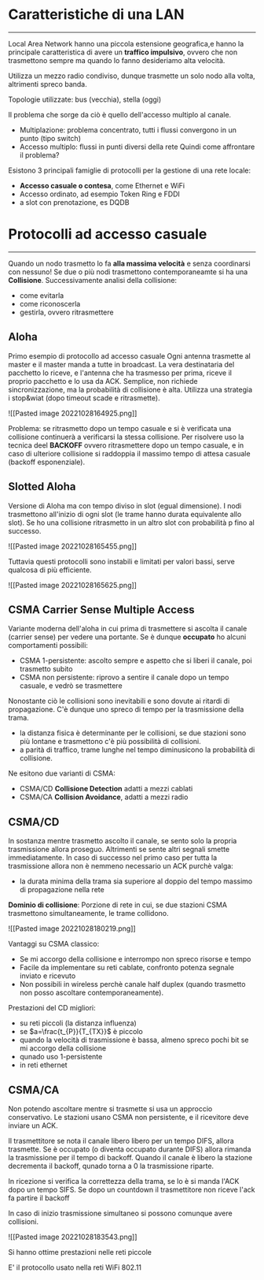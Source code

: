 # Caratteristiche di una LAN
---
Local Area Network hanno una piccola estensione geografica,e hanno la principale caratteristica di avere un **traffico impulsivo**, ovvero che non trasmettono sempre ma quando lo fanno desideriamo alta velocità.

Utilizza un mezzo radio condiviso, dunque trasmette un solo nodo alla volta, altrimenti spreco banda.

Topologie utilizzate: bus (vecchia), stella (oggi)

Il problema che sorge da ciò è quello dell'accesso multiplo al canale.
- Multiplazione: problema concentrato, tutti i flussi convergono in un punto (tipo switch)
- Accesso multiplo: flussi in punti diversi della rete
Quindi come affrontare il problema?

Esistono 3 principali famiglie di protocolli per la gestione di una rete locale:
- **Accesso casuale o contesa**, come Ethernet e WiFi
- Accesso ordinato, ad esempio Token Ring e FDDI
- a slot con prenotazione, es DQDB


# Protocolli ad accesso casuale
---
Quando un nodo trasmetto lo fa **alla massima velocità** e senza coordinarsi con nessuno!
Se due o più nodi trasmettono contemporaneamte si ha una **Collisione**.
Successivamente analisi della collisione:
- come evitarla
- come riconoscerla
- gestirla, ovvero ritrasmettere

## Aloha
Primo esempio di protocollo ad accesso casuale
Ogni antenna trasmette al master e il master manda a tutte in broadcast.
La vera destinataria del pacchetto lo riceve, e l'antenna che ha trasmesso per prima, riceve il proprio pacchetto e lo usa da ACK.
Semplice, non richiede sincronizzazione, ma la probabilità di collisione è alta.
Utilizza una strategia i stop&wiat (dopo timeout scade e ritrasmette).

![[Pasted image 20221028164925.png]]

Problema: se ritrasmetto dopo un tempo casuale e si è verificata una collisione continuerà a verificarsi la stessa collisione.
Per risolvere uso la tecnica deel **BACKOFF** ovvero ritrasmettere dopo un tempo casuale, e in caso di ulteriore collisione si raddoppia il massimo tempo di attesa casuale (backoff esponenziale).


## Slotted Aloha
Versione di Aloha ma con tempo diviso in slot (egual dimensione).
I nodi trasmettono all'inizio di ogni slot (le trame hanno durata equivalente allo slot).
Se ho una collisione ritrasmetto in un altro slot con probabilità p fino al successo.

![[Pasted image 20221028165455.png]]

Tuttavia questi protocolli sono instabili e limitati per valori bassi, serve qualcosa di più efficiente.

![[Pasted image 20221028165625.png]]


## CSMA Carrier Sense Multiple Access
Variante moderna dell'aloha in cui prima di trasmettere si ascolta il canale (carrier sense) per vedere una portante. Se è dunque **occupato** ho alcuni comportamenti possibili:
- CSMA 1-persistente: ascolto sempre e aspetto che si liberi il canale, poi trasmetto subito
- CSMA non persistente: riprovo a sentire il canale dopo un tempo casuale, e vedrò se trasmettere

Nonostante ciò le collisioni sono inevitabili e sono dovute ai ritardi di propagazione. C'è dunque uno spreco di tempo per la trasmissione della trama.
- la distanza fisica è determinante per le collisioni, se due stazioni sono più lontane e trasmettono c'è più possibilità di collisioni.
- a parità di traffico, trame lunghe nel tempo diminusicono la probabilità di collisione.


Ne esitono due varianti di CSMA:
- CSMA/CD **Collisione Detection** adatti a mezzi cablati
- CSMA/CA **Collision Avoidance**, adatti a mezzi radio

## CSMA/CD
In sostanza mentre trasmetto ascolto il canale, se sento solo la propria trasmissione allora proseguo.
Altrimenti se sente altri segnali smette immediatamente.
In caso di successo nel primo caso per tutta la trasmissione allora non è nemmeno necessario un ACK purchè valga:
- la durata minima della trama sia superiore al doppio del tempo massimo di propagazione nella rete

**Dominio di collisione**: Porzione di rete in cui, se due stazioni CSMA trasmettono simultaneamente, le trame collidono.

![[Pasted image 20221028180219.png]]

Vantaggi su CSMA classico:
- Se mi accorgo della collisione e interrompo non spreco risorse e tempo
- Facile da implementare su reti cablate, confronto potenza segnale inviato e ricevuto
- Non possibili in wireless perchè canale half duplex (quando trasmetto non posso ascoltare contemporaneamente).

Prestazioni del CD migliori:
- su reti piccoli (la distanza influenza)
- se $a=\frac{t_{P}}{T_{TX}}$ è piccolo
- quando la velocità di trasmissione è bassa, almeno spreco pochi bit se mi accorgo della collisione
- qunado uso 1-persistente
- in reti ethernet

## CSMA/CA
Non potendo ascoltare mentre si trasmette si usa un approccio conservativo.
Le stazioni usano CSMA non persistente, e il ricevitore deve inviare un ACK. 

Il trasmettitore se nota il canale libero libero per un tempo DIFS, allora trasmette.
Se è occupato (o diventa occupato durante DIFS) allora rimanda la trasmissione per il tempo di backoff.
Quando il canale è libero la stazione decrementa il backoff, qunado torna a 0 la trasmissione riparte.

In ricezione si verifica la correttezza della trama, se lo è si manda l'ACK dopo un tempo SIFS.
Se dopo un countdown il trasmettitore non riceve l'ack fa partire il backoff

In caso di inizio trasmissione simultaneo si possono comunque avere collisioni.

![[Pasted image 20221028183543.png]]

Si hanno ottime prestazioni nelle reti piccole

E' il protocollo usato nella reti WiFi 802.11

